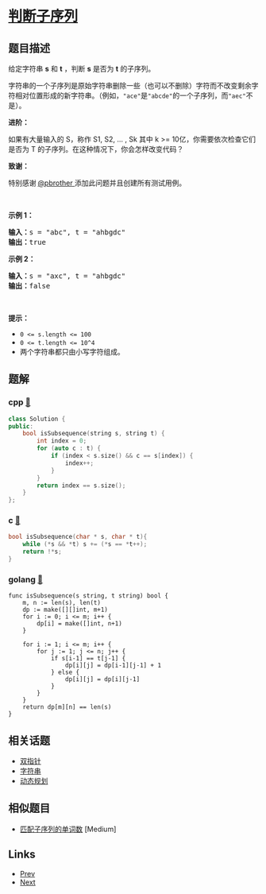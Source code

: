 
# [判断子序列](https://leetcode-cn.com/problems/is-subsequence)

## 题目描述

<p>给定字符串 <strong>s</strong> 和 <strong>t</strong> ，判断 <strong>s</strong> 是否为 <strong>t</strong> 的子序列。</p>

<p>字符串的一个子序列是原始字符串删除一些（也可以不删除）字符而不改变剩余字符相对位置形成的新字符串。（例如，<code>"ace"</code>是<code>"abcde"</code>的一个子序列，而<code>"aec"</code>不是）。</p>

<p><strong>进阶：</strong></p>

<p>如果有大量输入的 S，称作 S1, S2, ... , Sk 其中 k >= 10亿，你需要依次检查它们是否为 T 的子序列。在这种情况下，你会怎样改变代码？</p>

<p><strong>致谢：</strong></p>

<p>特别感谢<strong> </strong><a href="https://leetcode.com/pbrother/">@pbrother </a>添加此问题并且创建所有测试用例。</p>

<p> </p>

<p><strong>示例 1：</strong></p>

<pre>
<strong>输入：</strong>s = "abc", t = "ahbgdc"
<strong>输出：</strong>true
</pre>

<p><strong>示例 2：</strong></p>

<pre>
<strong>输入：</strong>s = "axc", t = "ahbgdc"
<strong>输出：</strong>false
</pre>

<p> </p>

<p><strong>提示：</strong></p>

<ul>
	<li><code>0 <= s.length <= 100</code></li>
	<li><code>0 <= t.length <= 10^4</code></li>
	<li>两个字符串都只由小写字符组成。</li>
</ul>


## 题解

### cpp [🔗](is-subsequence.cpp) 
```cpp
class Solution {
public:
    bool isSubsequence(string s, string t) {
        int index = 0;
        for (auto c : t) {
            if (index < s.size() && c == s[index]) {
                index++;
            }
        }
        return index == s.size();
    }
};
```
### c [🔗](is-subsequence.c) 
```c
bool isSubsequence(char * s, char * t){
    while (*s && *t) s += (*s == *t++);
    return !*s;
}
```
### golang [🔗](is-subsequence.go) 
```golang
func isSubsequence(s string, t string) bool {
    m, n := len(s), len(t)
    dp := make([][]int, m+1)
    for i := 0; i <= m; i++ {
        dp[i] = make([]int, n+1)
    }

    for i := 1; i <= m; i++ {
        for j := 1; j <= n; j++ {
            if s[i-1] == t[j-1] {
                dp[i][j] = dp[i-1][j-1] + 1
            } else {
                dp[i][j] = dp[i][j-1]
            }
        }
    }
    return dp[m][n] == len(s)
}
```


## 相关话题

- [双指针](../../tags/two-pointers.md) 
- [字符串](../../tags/string.md) 
- [动态规划](../../tags/dynamic-programming.md) 


## 相似题目

- [匹配子序列的单词数](../number-of-matching-subsequences/README.md)  [Medium] 


## Links

- [Prev](../find-the-difference/README.md) 
- [Next](../utf-8-validation/README.md) 

